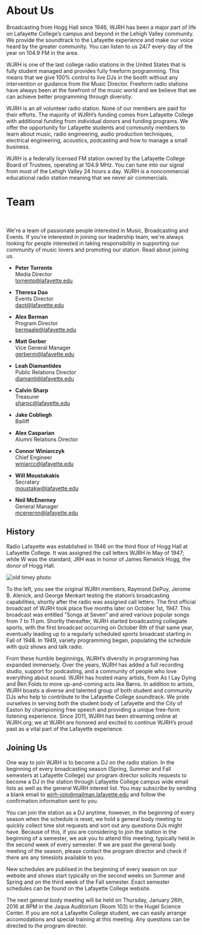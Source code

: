 # About Us
  
Broadcasting from Hogg Hall since 1946, WJRH has been a major part of life on Lafayette College’s campus and beyond in the Lehigh Valley community. We provide the soundtrack to the Lafayette experience and make our voice heard by the greater community. You can listen to us 24/7 every day of the year on 104.9 FM in the area.

WJRH is one of the last college radio stations in the United States that is fully student managed and provides fully freeform programming. This means that we give 100% control to live DJs in the booth without any intervention or guidance from the Music Director. Freeform radio stations have always been at the forefront of the music world and we believe that we can achieve better programming through diversity.

WJRH is an all volunteer radio station. None of our members are paid for their efforts. The majority of WJRH’s funding comes from Lafayette College with additional funding from individual donors and funding programs. We offer the opportunity for Lafayette students and community members to learn about music, radio engineering, audio production techniques, electrical engineering, acoustics, podcasting and how to manage a small business.

WJRH is a federally licensed FM station owned by the Lafayette College Board of Trustees, operating at 104.9 MHz. You can tune into our signal from most of the Lehigh Valley 24 hours a day. WJRH is a noncommercial educational radio station meaning that we never air commercials.

# Team

<div class="slideshow slideshow--team">
    <img src="/media/board-photos/board_01.jpg" alt="">
    <img src="/media/board-photos/board_02.jpg" alt="">
    <img src="/media/board-photos/serious.jpg" alt="">
    <img src="/media/board-photos/board_03.jpg" alt="">
    <img src="/media/board-photos/board_04.jpg" alt="">
</div>

We're a team of passionate people interested in Music, Broadcasting and Events. If you're interested in joining our leadership team, we're always looking for people interested in taking responsibility in supporting our community of music lovers and promoting our station. Read about joining us.
 
-  **Peter Torrente**   
     Media Director    
     torrentp@lafayette.edu

-   **Theresa Dao**    
     Events Director     
     daot@lafayette.edu

-   **Alex Berman**     
    Program Director    
    bermaale@lafayette.edu

-   **Matt Gerber**    
    Vice General Manager   
    gerberm@lafayette.edu

-   **Leah Diamantides**    
    Public Relations Director    
    diamantl@lafayette.edu

-   **Calvin Sharp**    
    Treasurer    
    sharpc@lafayette.edu

-   **Jake Cobliegh**    
     Bailiff    

-   **Alex Casparian**    
    Alumni Relations Director    

-  **Connor Winiarczyk**  
     Chief Engineer   
     winiarcc@lafayette.edu

-   **Will Moustakakis**    
     Secratary    
     moustakw@lafayette.edu

-  **Neil McEnerney**  
     General Manager   
     mcenernn@lafayette.edu



## History

Radio Lafayette was established in 1946 on the third floor of Hogg Hall at Lafayette College. It was assigned the call letters WJRH in May of 1947; while W was the standard, JRH was in honor of James Renwick Hogg, the donor of Hogg Hall.

![old timey photo](/media/Hogg_old.jpg)

<!-- TODO: Find this photo or remove the mention of it -->

To the left, you see the original WJRH members, Raymond DePuy, Jerome B. Alenick, and George Menkart testing the station’s broadcasting capabilities, shortly after the radio was assigned call letters. The first official broadcast of WJRH took place five months later on October 1st, 1947. This broadcast was entitled “Songs at Seven” and aired various popular songs from 7 to 11 pm. Shortly thereafter, WJRH started broadcasting collegiate sports, with the first broadcast occurring on October 6th of that same year, eventually leading up to a regularly scheduled sports broadcast starting in Fall of 1948. In 1949, variety programming began, populating the schedule with quiz shows and talk radio.

From these humble beginnings, WJRH’s diversity in programming has expanded immensely. Over the years, WJRH has added a full recording studio, support for podcasting, and a community of people who love everything about sound. WJRH has hosted many artists, from As I Lay Dying and Ben Folds to more up-and-coming acts like Børns. In addition to artists, WJRH boasts a diverse and talented group of both student and community DJs who help to contribute to the Lafayette College soundtrack. We pride ourselves in serving both the student body of Lafayette and the City of Easton by championing free speech and providing a unique free-form listening experience. Since 2011, WJRH has been streaming online at WJRH.org; we at WJRH are honored and excited to continue WJRH’s proud past as a vital part of the Lafayette experience.


## Joining Us

One way to join WJRH is to become a DJ on the radio station. In the beginning of every broadcasting season (Spring, Summer and Fall semesters at Lafayette College) our program director solicits requests to become a DJ in the station through Lafayette College campus wide email lists as well as the general WJRH interest list. You may subscribe by sending a blank email to wjrh-join@mailman.lafayette.edu and follow the confirmation information sent to you.

You can join the station as a DJ anytime, however, in the beginning of every season when the schedule is reset, we hold a general body meeting to quickly collect time slot requests and sort out any questions DJs might have. Because of this, if you are considering to join the station in the beginning of a semester, we ask you to attend this meeting, typically held in the second week of every semester. If we are past the general body meeting of the season, please contact the program director and check if there are any timeslots available to you.

New schedules are publised in the beginning of every season on our website and shows start typically on the second weeks on Summer and Spring and on the third week of the Fall semester. Exact semester schedules can be found on the Lafayette College website.

The next general body meeting will be held on Thursday, January 26th, 2016 at 8PM in the Jaqua Auditorium (Room 103) in the Hugel Science Center. If you are not a Lafayette College student, we can easily arrange accomodations and special training at this meeting. Any questions can be directed to the program director.
